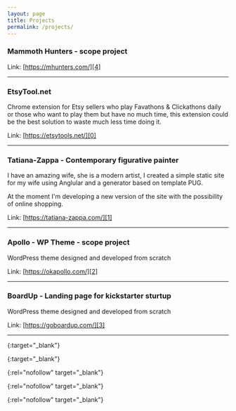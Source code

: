 ```yaml
---
layout: page
title: Projects
permalink: /projects/
---
```


### Mammoth Hunters - scope project



Link: [https://mhunters.com/][4]

---

### EtsyTool.net

Chrome extension for Etsy sellers who play Favathons & Clickathons daily or those who want to play them but have no much time, this extension could be the best solution to waste much less time doing it.

Link: [https://etsytools.net/][0]

---

### Tatiana-Zappa - Contemporary figurative painter

I have an amazing wife, she is a modern artist, I created a simple static site for my wife using Anglular and a generator based on template PUG.

At the moment I'm developing a new version of the site with the possibility of online shopping.

Link: [https://tatiana-zappa.com/][1]

---

### Apollo - WP Theme - scope project

WordPress theme designed and developed from scratch

Link: [https://okapollo.com/][2]

---

### BoardUp - Landing page for kickstarter sturtup

WordPress theme designed and developed from scratch

Link: [https://goboardup.com/][3]

---


[0]:https://etsytools.net/
{:target="_blank"}

[1]:https://tatiana-zappa.com/
{:target="_blank"}

[2]:http://apollo.reatlat.net/
{:rel="nofollow" target="_blank"}

[3]:http://boardup.reatlat.net/
{:rel="nofollow" target="_blank"}

[4]:https://mhunters.com/
{:rel="nofollow" target="_blank"}
